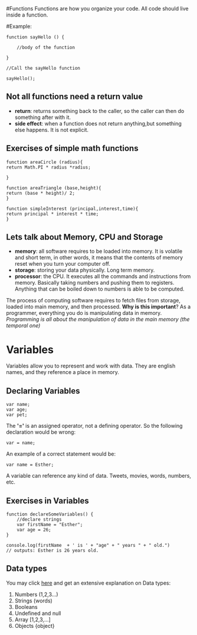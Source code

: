 
#Functions
Functions are how you organize your code. 
All code should live inside a function.

#Example: 

	function sayHello () { 

		//body of the function 
	
	}

	//Call the sayHello function

	sayHello();

## Not all functions need a return value 
- **return**: returns something back to the caller, so the caller can then do something after with it. 
- **side effect**: when a function does not return anything,but something else happens. It is  not explicit. 

## Exercises of simple math functions 

	function areaCircle (radius){
	return Math.PI * radius *radius;

	}

	function areaTriangle (base,height){
	return (base * height)/ 2; 
	}

	function simpleInterest (principal,interest,time){
	return principal * interest * time;
	}

## Lets talk about Memory, CPU and Storage
- **memory**: all software requires to be loaded into memory. It is volatile and short term, in other words, it means that the contents of memory reset when you turn your computer off. 
- **storage**: storing your data physically. Long term memory. 
- **processor**: the CPU. It executes all the commands and instructions from memory. Basically taking numbers and pushing them to registers. Anything that can be boiled down to numbers is able to be computed. 

The process of computing software requires to fetch files from storage, loaded into main memory, and then processed. 
**Why is this important**? As a programmer, everything you do is manipulating data in memory. *Programming is all about the manipulation of data in the main memory (the temporal one)*

# Variables 

Variables allow you to represent and work with data. They are english names, and they reference a place in memory. 

## Declaring Variables

	var name; 
	var age; 
	var pet;

The **'='** is an assigned operator, not a defining operator. So the following declaration would be wrong: 

	var = name; 
An example of a correct statement would be: 

	var name = Esther; 
A variable can reference any kind of data. Tweets, movies, words, numbers, etc. 

## Exercises in Variables 

	function declareSomeVariables() {
		//declare strings
		var firstName = "Esther";
		var age = 26;
	}

	console.log(firstName  + ' is ' + "age" + " years " + " old.")
	// outputs: Esther is 26 years old. 


## Data types 

You may click [here](https://developer.mozilla.org/en-US/docs/Web/JavaScript/Data_structures) and get an extensive explanation on Data types: 


1.  Numbers (1,2,3…)
2.  Strings (words) 
3.  Booleans 
4.  Undefined and null
5.  Array [1,2,3,…]
6.  Objects {object} 






